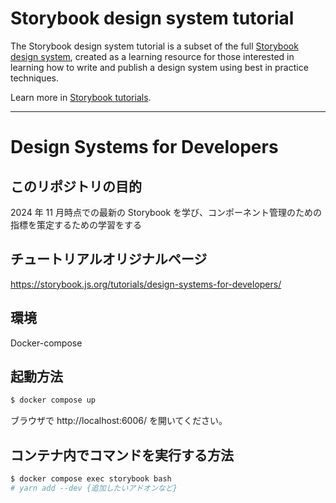 # Storybook design system tutorial

The Storybook design system tutorial is a subset of the full [Storybook design system](https://github.com/storybookjs/design-system/), created as a learning resource for those interested in learning how to write and publish a design system using best in practice techniques.

Learn more in [Storybook tutorials](https://storybook.js.org/tutorials/).

---

# Design Systems for Developers

## このリポジトリの目的

2024 年 11 月時点での最新の Storybook を学び、コンポーネント管理のための指標を策定するための学習をする

## チュートリアルオリジナルページ

https://storybook.js.org/tutorials/design-systems-for-developers/

## 環境

Docker-compose

## 起動方法

```bash
$ docker compose up
```

ブラウザで http://localhost:6006/ を開いてください。

## コンテナ内でコマンドを実行する方法

```bash
$ docker compose exec storybook bash
# yarn add --dev {追加したいアドオンなど}
```
